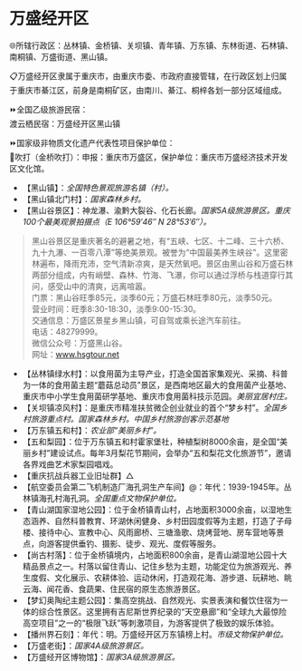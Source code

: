 # 万盛经开区  
🌐所辖行政区：丛林镇、金桥镇、关坝镇、青年镇、万东镇、东林街道、石林镇、南桐镇、万盛街道、黑山镇。  
  
📋万盛经开区隶属于重庆市，由重庆市委、市政府直接管辖，在行政区划上归属于重庆市綦江区，前身是南桐矿区，由南川、綦江、桐梓各划一部分区域组成。  
  
⏩全国乙级旅游民宿：  
渡云栖民宿：万盛经开区黑山镇  
  
⏩国家级非物质文化遗产代表性项目保护单位：  
🔸吹打（金桥吹打）：申报：重庆市万盛区，保护单位：重庆市万盛经济技术开发区文化馆。  
  
* 【黑山镇】：*全国特色景观旅游名镇（村）。*
* 【黑山镇北门村】：*国家森林乡村。*
* 【黑山谷景区】：神龙瀑、渝黔大裂谷、化石长廊。*国家5A级旅游景区。重庆100个最美观景拍摄点（E 106°59′46″ N 28°53′6″）。*  
> 黑山谷景区是重庆著名的避暑之地，有“五峡、七区、十二峰、三十六桥、九十九瀑、一百零八潭”等绝美景观。被誉为“中国最美养生峡谷"。这里密林遍布，降雨充沛，空气清新凉爽，是天然氧吧。景区由黑山谷和万盛石林两部分组成，内有峭壁、森林、竹海、飞瀑，你可以通过浮桥与栈道穿行其问，感受山中的清爽，远离喧嚣。  
> 门票：黑山谷旺季85元，淡季60元；万盛石林旺季80元，淡季50元。  
> 营业时间：旺季8:30-18:30，淡季9:00-15:30。  
> 交通信息：万盛区景星乡黑山镇，可自驾或乘长途汽车前往。  
> 电话：48279999。  
> 微信公众号：万盛黑山谷。  
> 网址：<a href="http://www.hsgtour.net" target="_blank">www.hsgtour.net</a>  
* 【丛林镇绿水村】：以食用菌为主导产业，打造全国首家集观光、采摘、科普为一体的食用菌主题“蘑菇总动员”景区，是西南地区最大的食用菌产业基地、重庆市中小学生食用菌研学基地、重庆市食用菌科技示范园。*美丽宜居村庄。*
* 【关坝镇凉风村】：是重庆市精准扶贫微企创业就业的首个“梦乡村”。*全国乡村旅游重点村。国家森林乡村。中国乡村旅游创客示范基地*
* 【万东镇五和村】：*农业部“美丽乡村”。*
* 【五和梨园】：位于万东镇五和村霍家堡社，种植梨树8000余亩，是全国“美丽乡村”建设试点。每年3月梨花节期间，会举办“五和梨花文化旅游节”，邀请各界戏曲艺术家梨园唱戏。
* 【重庆抗战兵器工业旧址群】△
* 【航空委员会第二飞机制造厂海孔洞生产车间】@：年代：1939-1945年。丛林镇海孔村海孔洞。*全国重点文物保护单位。*  
* 【青山湖国家湿地公园】：位于金桥镇青山村，占地面积3000余亩，以湿地生态涵养、自然科普教育、环湖休闲健身、乡村田园度假等为主题，打造了子母楼、接待中心、宣教中心、风雨廊桥、三塘渔歌、烧烤营地、房车营地等景点，向游客提供垂钓、摄影、徒步、观光、度假等服务。
* 【尚古村落】：位于金桥镇境内，占地面积800余亩，是青山湖湿地公园十大精品景点之一。村落以留住青山、记住乡愁为主题，功能定位为旅游观光、养生度假、文化展示、农耕体验、运动休闲，打造观花海、游步道、玩耕地、眺云海、闻花香、食蔬果、住民宿的原生态旅游景区。  
* 【梦幻奥陶纪主题公园】：集高空挑战、自然观光、实景表演和餐饮住宿为一体的综合性景区。这里拥有吉尼斯世界纪录的“天空悬廊”和“全球九大最惊险高空项目”之一的“极限飞跃”等刺激项目，为游客提供了极致的娱乐体验。  
* 【播州界石刻】：年代：明。万盛经开区万东镇榜上村。*市级文物保护单位。*  
* 【万盛老街】：*国家4A级旅游景区。* 
* 【万盛经开区博物馆】：*国家3A级旅游景区。* 